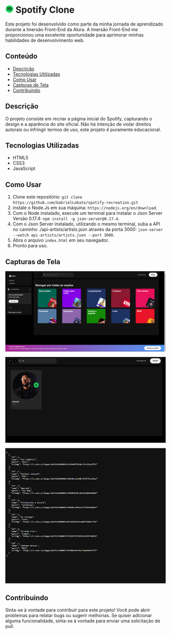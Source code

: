 # <img src="https://github.com/GabrielLobato/spotify-recreation/blob/master/src/screenshots/Spotify_icon.png?raw=true" alt="Spotify_icon" style="zoom:15%;" /> Spotify Clone 

Este projeto foi desenvolvido como parte da minha jornada de aprendizado durante a Imersão Front-End da Alura. A Imersão Front-End me proporcionou uma excelente oportunidade para aprimorar minhas habilidades de desenvolvimento web.

## Conteúdo

- [Descrição](#descrição)
- [Tecnologias Utilizadas](#tecnologias-utilizadas)
- [Como Usar](#como-usar)
- [Capturas de Tela](#capturas-de-tela)
- [Contribuindo](#contribuindo)

## Descrição

O projeto consiste em recriar a página inicial do Spotify, capturando o design e a aparência do site oficial. Não há intenção de violar direitos autorais ou infringir termos de uso, este projeto é puramente educacional.

## Tecnologias Utilizadas

- HTML5
- CSS3
- JavaScript

## Como Usar

1. Clone este repositório: `git clone https://github.com/GabrielLobato/spotify-recreation.git`
2. instale o Node.Js em sua máquina: `https://nodejs.org/en/download`.
3. Com o Node instalado, execute um terminal para instalar o Json Server Versão 0.17.4: `npm install -g json-server@0.17.4`.
4. Com o Json Server instalado, utilizando o mesmo terminal, suba a API no caminho ./api-artists/artists.json através da porta 3000: `json-server --watch api-artists/artists.json --port 3000`.
5. Abra o arquivo `index.html` em seu navegador.
6. Pronto para uso.

## Capturas de Tela

![main-page](https://raw.githubusercontent.com/GabrielLobato/spotify-recreation/master/src/screenshots/main-page.png)

![search](https://github.com/GabrielLobato/spotify-recreation/blob/master/src/screenshots/search.png?raw=true)

![artists-list](https://github.com/GabrielLobato/spotify-recreation/blob/master/src/screenshots/artists-list.png?raw=true)

## Contribuindo

Sinta-se à vontade para contribuir para este projeto! Você pode abrir problemas para relatar bugs ou sugerir melhorias. Se quiser adicionar alguma funcionalidade, sinta-se à vontade para enviar uma solicitação de pull.